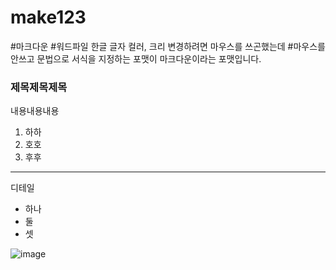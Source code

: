 # make123
#마크다운
#워드파일 한글 글자 컬러, 크리 변경하려면 마우스를 쓰곤했는데
#마우스를 안쓰고 문법으로 서식을 지정하는 포맷이 마크다운이라는 포맷입니다.

### 제목제목제목
내용내용내용
1. 하하
2. 호호
3. 후후

---
디테일
* 하나
* 둘
* 셋

![image](https://github.com/WJWJlazy/make123/assets/162933985/07c0495c-e24c-42e8-953a-56bf978860fa)
